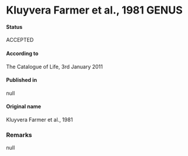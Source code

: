 Kluyvera Farmer et al., 1981 GENUS
=======

#### Status
ACCEPTED

#### According to
The Catalogue of Life, 3rd January 2011

#### Published in
null

#### Original name
Kluyvera Farmer et al., 1981

### Remarks
null